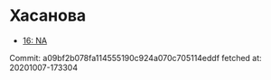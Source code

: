 # Хасанова
- [16: NA](16.md)

Commit: a09bf2b078fa114555190c924a070c705114eddf
 fetched at: 20201007-173304
